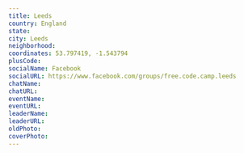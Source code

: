 ```yaml
---
title: Leeds
country: England
state: 
city: Leeds
neighborhood: 
coordinates: 53.797419, -1.543794
plusCode:
socialName: Facebook
socialURL: https://www.facebook.com/groups/free.code.camp.leeds
chatName:
chatURL:
eventName:
eventURL:
leaderName:
leaderURL:
oldPhoto: 
coverPhoto:
---
```

